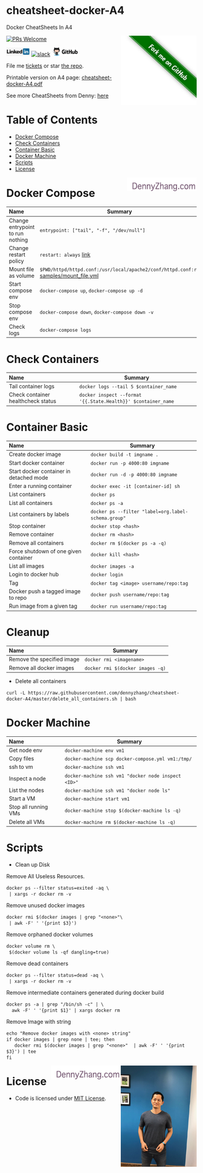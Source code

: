 # cheatsheet-docker-A4
Docker CheatSheets In A4

<a href="https://github.com/DennyZhang?tab=followers"><img align="right" width="200" height="183" src="https://raw.githubusercontent.com/USDevOps/mywechat-slack-group/master/images/fork_github.png" /></a>

[![PRs Welcome](https://img.shields.io/badge/PRs-welcome-brightgreen.svg)](http://makeapullrequest.com)

[![LinkedIn](https://raw.githubusercontent.com/USDevOps/mywechat-slack-group/master/images/linkedin.png)](https://www.linkedin.com/in/dennyzhang001) <a href="https://www.dennyzhang.com/slack" target="_blank" rel="nofollow"><img src="http://slack.dennyzhang.com/badge.svg" alt="slack"/></a> [![Github](https://raw.githubusercontent.com/USDevOps/mywechat-slack-group/master/images/github.png)](https://github.com/DennyZhang)

File me [tickets](https://github.com/DennyZhang/cheatsheet-docker-A4/issues) or star [the repo](https://github.com/DennyZhang/cheatsheet-docker-A4).

Printable version on A4 page: [cheatsheet-docker-A4.pdf](cheatsheet-docker-A4.pdf)

See more CheatSheets from Denny: [here](https://github.com/topics/denny-cheatsheets)

Table of Contents
=================
   * [Docker Compose](#docker-compose)
   * [Check Containers](#check-containers)
   * [Container Basic](#container-basic)
   * [Docker Machine](#docker-machine)
   * [Scripts](#scripts)
   * [License](#license)

<a href="https://www.dennyzhang.com"><img align="right" width="185" height="37" src="https://raw.githubusercontent.com/USDevOps/mywechat-slack-group/master/images/dns_small.png"></a>

# Docker Compose

| Name                                | Summary                                                                                                         |
| :---------------------------------- | --------------------------------------------------------------------------------------------------------------- |
| Change entrypoint to run nothing    | `entrypoint: ["tail", "-f", "/dev/null"]`                                                                       |
| Change restart policy               | `restart: always` [link](https://docs.docker.com/compose/compose-file/compose-file-v2/#restart)                 |
| Mount file as volume                | `$PWD/httpd/httpd.conf:/usr/local/apache2/conf/httpd.conf:ro` [samples/mount_file.yml](samples/mount_file.yml)  |
| Start compose env                   | `docker-compose up`, `docker-compose up -d`                                                                     |
| Stop compose env                    | `docker-compose down`, `docker-compose down -v`                                                                 |
| Check logs                          | `docker-compose logs`                                                                                           |

# Check Containers

| Name                                | Summary                                                       |
| :---------------------------------- | -----------------------------------------------               |
| Tail container logs                 | `docker logs --tail 5 $container_name`                        |
| Check container healthcheck status  | `docker inspect --format '{{.State.Health}}' $container_name` |

# Container Basic

| Name                                    | Summary                                             |
| :----------------------------------     | -----------------------------------------------     |
| Create docker image                     | `docker build -t imgname .`                         |
| Start docker container                  | `docker run -p 4000:80 imgname`                     |
| Start docker container in detached mode | `docker run -d -p 4000:80 imgname`                  |
| Enter a running container               | `docker exec -it [container-id] sh`                 |
| List containers                         | `docker ps`                                         |
| List all containers                     | `docker ps -a`                                      |
| List containers by labels               | `docker ps --filter "label=org.label-schema.group"` |
| Stop container                          | `docker stop <hash>`                                |
| Remove container                        | `docker rm <hash>`                                  |
| Remove all containers                   | `docker rm $(docker ps -a -q)`                      |
| Force shutdown of one given container   | `docker kill <hash>`                                |
| List all images                         | `docker images -a`                                  |
| Login to docker hub                     | `docker login`                                      |
| Tag <image>                             | `docker tag <image> username/repo:tag`              |
| Docker push a tagged image to repo      | `docker push username/repo:tag`                     |
| Run image from a given tag              | `docker run username/repo:tag`                      |

# Cleanup
| Name                                    | Summary                                             |
| :----------------------------------     | -----------------------------------------------     |
| Remove the specified image              | `docker rmi <imagename>`                            |
| Remove all docker images                | `docker rmi $(docker images -q)`                    |

- Delete all containers

```
curl -L https://raw.githubusercontent.com/dennyzhang/cheatsheet-docker-A4/master/delete_all_containers.sh | bash
```

# Docker Machine

| Name                    | Summary                                             |
| :---------------------- | --------------------------------------------------- |
| Get node env            | `docker-machine env vm1`                            |
| Copy files              | `docker-machine scp docker-compose.yml vm1:/tmp/`   |
| ssh to vm               | `docker-machine ssh vm1`                            |
| Inspect a node          | `docker-machine ssh vm1 "docker node inspect <ID>"` |
| List the nodes          | `docker-machine ssh vm1 "docker node ls"`           |
| Start a VM              | `docker-machine start vm1`                          |
| Stop all running VMs    | `docker-machine stop $(docker-machine ls -q)`       |
| Delete all VMs          | `docker-machine rm $(docker-machine ls -q)`         |

# Scripts
- Clean up Disk

Remove All Useless Resources.

```
docker ps --filter status=exited -aq \
 | xargs -r docker rm -v
```

Remove unused docker images
```
docker rmi $(docker images | grep "<none>"\
 | awk -F' ' '{print $3}')
```

Remove orphaned docker volumes
```
docker volume rm \
 $(docker volume ls -qf dangling=true)
```

Remove dead containers
```
docker ps --filter status=dead -aq \
 | xargs -r docker rm -v
```

Remove intermediate containers generated during docker build
```
docker ps -a | grep "/bin/sh -c" | \
  awk -F' ' '{print $1}' | xargs docker rm
```

Remove Image with <none> string
```
echo "Remove docker images with <none> string"
if docker images | grep none | tee; then
   docker rmi $(docker images | grep "<none>"  | awk -F' ' '{print $3}') | tee
fi
```

<a href="https://www.dennyzhang.com"><img align="right" width="201" height="268" src="https://raw.githubusercontent.com/USDevOps/mywechat-slack-group/master/images/denny_201706.png"></a>

<a href="https://www.dennyzhang.com"><img align="right" src="https://raw.githubusercontent.com/USDevOps/mywechat-slack-group/master/images/dns_small.png"></a>
# License
- Code is licensed under [MIT License](https://www.dennyzhang.com/wp-content/mit_license.txt).
